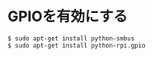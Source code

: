 # GPIOを有効にする

```shell
$ sudo apt-get install python-smbus
$ sudo apt-get install python-rpi.gpio
```

